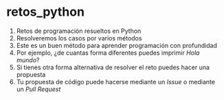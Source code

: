 # retos_python
1. Retos de programación resueltos en Python
2. Resolveremos los casos por varios métodos
3. Este es un buen método para aprender programación con profundidad
4. Por ejemplo, ¿de cuantas forma diferentes puedes imprimir *Hola mundo*?
5. Si tienes otra forma alternativa de resolver el reto puedes hacer una propuesta
6. Tu propuesta de código puede hacerse mediante un *Issue* o mediante un *Pull Request*
